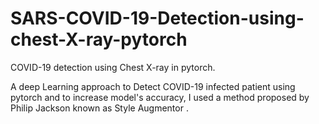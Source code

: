 # SARS-COVID-19-Detection-using-chest-X-ray-pytorch
COVID-19 detection using Chest X-ray in pytorch.

A deep Learning approach to Detect COVID-19 infected patient using pytorch and to increase model's accuracy, I used a method proposed by Philip Jackson known as Style Augmentor . 
